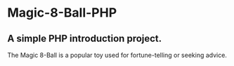 <h1>Magic-8-Ball-PHP</h1>
<h2> A simple PHP introduction project.</h2> 
<p>The Magic 8-Ball is a popular toy used for fortune-telling or seeking advice.</p>
